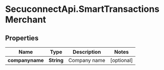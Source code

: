 # SecuconnectApi.SmartTransactionsMerchant

## Properties
Name | Type | Description | Notes
------------ | ------------- | ------------- | -------------
**companyname** | **String** | Company name | [optional] 


